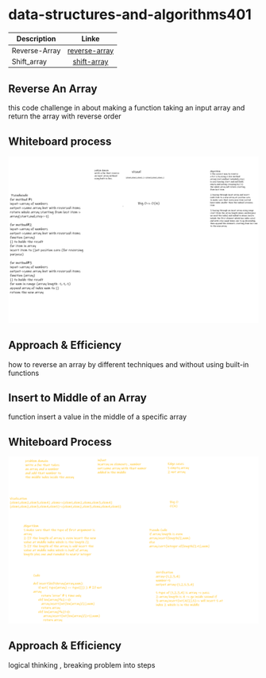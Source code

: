# data-structures-and-algorithms401

| Description        | Linke     | 
| -------------      |:-------------:| 
| Reverse-Array      | [reverse-array](code-challenges/array_reverse.py)  | 
|Shift_array         | [shift-array](code-challenges/shif_array.py)



## Reverse An Array
this code challenge in about making a function taking an input array and return the array with reverse order

## Whiteboard process
![Whiteboard process](images/reverse-array.png)

## Approach & Efficiency
how to reverse an array by different techniques and without using built-in functions




## Insert to Middle of an Array
function insert a value in the middle of a specific array

## Whiteboard Process
![shift_array](images/shift_array.png)

## Approach & Efficiency
logical thinking , breaking problem into steps


